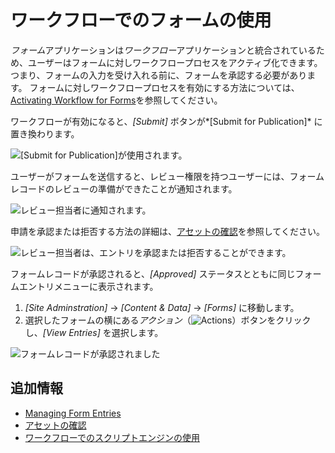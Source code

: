 # ワークフローでのフォームの使用

*フォーム*アプリケーションは*ワークフロー*アプリケーションと統合されているため、ユーザーはフォームに対しワークフロープロセスをアクティブ化できます。 つまり、フォームの入力を受け入れる前に、フォームを承認する必要があります。 フォームに対しワークフロープロセスを有効にする方法については、[Activating Workflow for Forms](../../workflow/using-workflows/activating-workflow.md#forms)を参照してください。

ワークフローが有効になると、*[Submit]* ボタンが*[Submit for Publication]* に置き換わります。

![[Submit for Publication]が使用されます。](./using-forms-with-a-workflow/images/02.png)

ユーザーがフォームを送信すると、レビュー権限を持つユーザーには、フォームレコードのレビューの準備ができたことが通知されます。

![レビュー担当者に通知されます。](./using-forms-with-a-workflow/images/03.png)

申請を承認または拒否する方法の詳細は、[アセットの確認](../../workflow/using-workflows/reviewing-assets.md)を参照してください。

![レビュー担当者は、エントリを承認または拒否することができます。](./using-forms-with-a-workflow/images/04.png)

フォームレコードが承認されると、*[Approved]* ステータスとともに同じフォームエントリメニューに表示されます。

1.  *[Site Adminstration]* → *[Content & Data]* → *[Forms]* に移動します。
2.  選択したフォームの横にある*アクション*（![Actions](../../../images/icon-actions.png)）ボタンをクリックし、*[View Entries]* を選択します。

![フォームレコードが承認されました](./using-forms-with-a-workflow/images/05.png)

## 追加情報

  - [Managing Form Entries](./managing-form-entries.md)
  - [アセットの確認](../../workflow/using-workflows/reviewing-assets.md)
  - [ワークフローでのスクリプトエンジンの使用](../../workflow/developer-guide/using-the-script-engine-in-workflow.md)
